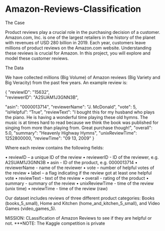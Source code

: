 # Amazon-Reviews-Classification
The Case

Product reviews play a crucial role in the purchasing decision of a customer. Amazon.com, Inc. is one of the largest retailers in the history of the planet with revenues of USD 280 billion in 2019. Each year, customers leave millions of product reviews on the Amazon.com website. Understanding these reviews is crucial for Amazon. In this project, you will explore and model these customer reviews. 

The Data

We have collected millions (Big Volume) of Amazon reviews (Big Variety and Big Veracity) from the past few years. An example review is:

{ 
  "reviewID": "15632",   
  "reviewerID": "A2SUAM1J3GNN3B", 
  
  "asin": "0000013714", 
  "reviewerName": "J. McDonald", 
  "vote": 5, 
  “isHelpful”: “True”,
  "reviewText": "I bought this for my husband who plays the piano. He is having a wonderful time playing these old hymns. The music is at times hard to read because we think the book was published for singing from more than playing from. Great purchase though!", 
  "overall": 5.0, 
  "summary": "Heavenly Highway Hymns", 
  "unixReviewTime": 1252800000, 
  "reviewTime": "09 13, 2009" 
}

 
Where each review contains the following fields:

•	reviewID – a unique ID of the review
•	reviewerID - ID of the reviewer, e.g. A2SUAM1J3GNN3B
•	asin - ID of the product, e.g. 0000013714
•	reviewerName - name of the reviewer
•	vote – number of helpful votes of the review
•	label – a flag indicating if the review got at least one helpful vote
•	reviewText - text of the review
•	overall - rating of the product
•	summary - summary of the review
•	unixReviewTime - time of the review (unix time)
•	reviewTime - time of the review (raw)

Our dataset includes reviews of three different product categories: Books (books_5_small), Home and Kitchen (home_and_kitchen_5_small), and Video Games (video_games_5).

MISSION: CLassification of Amazon Reviews to see if they are helpful or not.
***NOTE: The Kaggle competition is private
